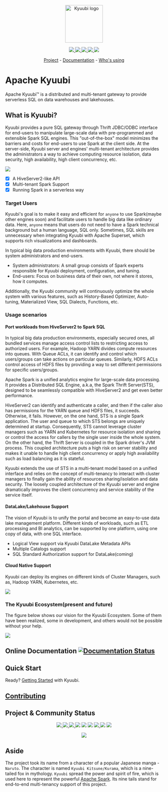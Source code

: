 <!--
- Licensed to the Apache Software Foundation (ASF) under one or more
- contributor license agreements.  See the NOTICE file distributed with
- this work for additional information regarding copyright ownership.
- The ASF licenses this file to You under the Apache License, Version 2.0 
- (the "License"); you may not use this file except in compliance with
- the License.  You may obtain a copy of the License at
-
-   http://www.apache.org/licenses/LICENSE-2.0
-
- Unless required by applicable law or agreed to in writing, software
- distributed under the License is distributed on an "AS IS" BASIS,
- WITHOUT WARRANTIES OR CONDITIONS OF ANY KIND, either express or implied.
- See the License for the specific language governing permissions and
- limitations under the License.
-->

<p align="center">
  <img src="https://svn.apache.org/repos/asf/comdev/project-logos/originals/kyuubi-1.svg" alt="Kyuubi logo" height="120px"/>
</p>

<p align="center">
  <a href="https://github.com/apache/kyuubi/blob/master/LICENSE">
    <img src="https://img.shields.io/github/license/apache/kyuubi?style=plastic" />
  </a>
  <a href="https://kyuubi.apache.org/releases.html">
    <img src="https://img.shields.io/github/v/release/apache/kyuubi?style=plastic" />
  </a>
  <a href="https://hub.docker.com/r/apache/kyuubi">
    <img src="https://img.shields.io/docker/pulls/apache/kyuubi?style=plastic">
  </a>
  <a href="https://github.com/apache/kyuubi/graphs/contributors">
    <img src="https://img.shields.io/github/contributors/apache/kyuubi?style=plastic" />
  </a>
  <a class="github-button" href="https://github.com/apache/kyuubi" data-icon="octicon-star" aria-label="Star apache/kyuubi on GitHub">
    <img src="https://img.shields.io/github/stars/apache/kyuubi?style=plastic" />
  </a>
</p>
<p align="center">
        <a href="https://kyuubi.apache.org/">Project</a>
        -
        <a href="https://kyuubi.readthedocs.io/">Documentation</a>
        -
        <a href="https://kyuubi.apache.org/powered_by.html">Who's using</a>
</p>

# Apache Kyuubi

Apache Kyuubi™ is a distributed and multi-tenant gateway to provide serverless
SQL on data warehouses and lakehouses.

## What is Kyuubi?

Kyuubi provides a pure SQL gateway through Thrift JDBC/ODBC interface for end-users to manipulate large-scale data with pre-programmed and extensible Spark SQL engines. This "out-of-the-box" model minimizes the barriers and costs for end-users to use Spark at the client side. At the server-side, Kyuubi server and engines' multi-tenant architecture provides the administrators a way to achieve computing resource isolation, data security, high availability, high client concurrency, etc.

![](./docs/imgs/kyuubi_positioning.png)

- [x] A HiveServer2-like API
- [x] Multi-tenant Spark Support
- [x] Running Spark in a serverless way

### Target Users

Kyuubi's goal is to make it easy and efficient for `anyone` to use Spark(maybe other engines soon) and facilitate users to handle big data like ordinary data. Here, `anyone` means that users do not need to have a Spark technical background but a human language, SQL only. Sometimes, SQL skills are unnecessary when integrating Kyuubi with Apache Superset, which supports rich visualizations and dashboards.

In typical big data production environments with Kyuubi, there should be system administrators and end-users.

- System administrators: A small group consists of Spark experts responsible for Kyuubi deployment, configuration, and tuning.
- End-users: Focus on business data of their own, not where it stores, how it computes.

Additionally, the Kyuubi community will continuously optimize the whole system with various features, such as History-Based Optimizer, Auto-tuning, Materialized View, SQL Dialects, Functions, etc.

### Usage scenarios

#### Port workloads from HiveServer2 to Spark SQL

In typical big data production environments, especially secured ones, all bundled services manage access control lists to restricting access to authorized users. For example, Hadoop YARN divides compute resources into queues. With Queue ACLs, it can identify and control which users/groups can take actions on particular queues. Similarly, HDFS ACLs control access of HDFS files by providing a way to set different permissions for specific users/groups.

Apache Spark is a unified analytics engine for large-scale data processing. It provides a Distributed SQL Engine, a.k.a, the Spark Thrift Server(STS), designed to be seamlessly compatible with HiveServer2 and get even better performance.

HiveServer2 can identify and authenticate a caller, and then if the caller also has permissions for the YARN queue and HDFS files, it succeeds. Otherwise, it fails. However, on the one hand, STS is a single Spark application. The user and queue to which STS belongs are uniquely determined at startup. Consequently, STS cannot leverage cluster managers such as YARN and Kubernetes for resource isolation and sharing or control the access for callers by the single user inside the whole system. On the other hand, the Thrift Server is coupled in the Spark driver's JVM process. This coupled architecture puts a high risk on server stability and makes it unable to handle high client concurrency or apply high availability such as load balancing as it is stateful.

Kyuubi extends the use of STS in a multi-tenant model based on a unified interface and relies on the concept of multi-tenancy to interact with cluster managers to finally gain the ability of resources sharing/isolation and data security. The loosely coupled architecture of the Kyuubi server and engine dramatically improves the client concurrency and service stability of the service itself.

#### DataLake/Lakehouse Support

The vision of Kyuubi is to unify the portal and become an easy-to-use data lake management platform. Different kinds of workloads, such as ETL processing and BI analytics, can be supported by one platform, using one copy of data, with one SQL interface.

- Logical View support via Kyuubi DataLake Metadata APIs
- Multiple Catalogs support
- SQL Standard Authorization support for DataLake(coming)

#### Cloud Native Support

Kyuubi can deploy its engines on different kinds of Cluster Managers, such as, Hadoop YARN, Kubernetes, etc.

![](./docs/imgs/kyuubi_migrating_yarn_to_k8s.png)

### The Kyuubi Ecosystem(present and future)

The figure below shows our vision for the Kyuubi Ecosystem. Some of them have been realized, some in development,
and others would not be possible without your help.

![](./docs/imgs/kyuubi_ecosystem.drawio.png)

## Online Documentation <a href='https://kyuubi.readthedocs.io/en/master/?badge=master?style=plastic'> <img src='https://readthedocs.org/projects/kyuubi/badge/?version=master' alt='Documentation Status' /> </a>

## Quick Start

Ready? [Getting Started](https://kyuubi.readthedocs.io/en/master/quick_start/) with Kyuubi.

## [Contributing](./CONTRIBUTING.md)

## Project & Community Status

<p align="center">
  <a href="https://github.com/apache/kyuubi/issues?q=is%3Aissue+is%3Aclosed">
    <img src="http://isitmaintained.com/badge/resolution/apache/kyuubi.svg" />
  </a>
  <a href="https://github.com/apache/kyuubi/issues">
    <img src="http://isitmaintained.com/badge/open/apache/kyuubi.svg" />
  </a>
  <a href="https://github.com/apache/kyuubi/pulls">
    <img src="https://img.shields.io/github/issues-pr-closed/apache/kyuubi?style=plastic" />
  </a>
  <img src="https://img.shields.io/github/commit-activity/y/apache/kyuubi?style=plastic">
  <img src="https://img.shields.io/github/commit-activity/m/apache/kyuubi?style=plastic">
  <img src="https://codecov.io/gh/apache/kyuubi/branch/master/graph/badge.svg" />
  <a href="https://github.com/apache/kyuubi/actions/workflows/master.yml">
    <img src="https://img.shields.io/github/actions/workflow/status/apache/kyuubi/master.yml?style=plastic">
  </a>
  <img src="https://img.shields.io/github/languages/top/apache/kyuubi?style=plastic">
  <a href="https://github.com/apache/kyuubi/pulse">
    <img src="https://img.shields.io/tokei/lines/github/apache/kyuubi?style=plastic" />
  </a>
</p>
<p align="center">
  <img src="https://contributor-graph-api.apiseven.com/contributors-svg?chart=contributorOverTime&repo=apache/kyuubi" />
</p>

## Aside

The project took its name from a character of a popular Japanese manga - `Naruto`.
The character is named `Kyuubi Kitsune/Kurama`, which is a nine-tailed fox in mythology.
`Kyuubi` spread the power and spirit of fire, which is used here to represent the powerful [Apache Spark](http://spark.apache.org).
Its nine tails stand for end-to-end multi-tenancy support of this project.
